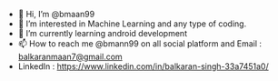 - 👋 Hi, I’m @bmaan99
- 👀 I’m interested in Machine Learning and any type of coding.
- 🌱 I’m currently learning android development
- 📫 How to reach me @bmann99 on all social platform  and Email : balkaranmaan7@gmail.com
- LinkedIn : https://www.linkedin.com/in/balkaran-singh-33a7451a0/
<!---
bmaan99/bmaan99 is a ✨ special ✨ repository because its `README.md` (this file) appears on your GitHub profile.
You can click the Preview link to take a look at your changes.
--->
